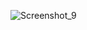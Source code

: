 ![Screenshot_9](https://github.com/kurashine/Transleter---Telgram-Bot/assets/76958599/beac3cd5-bba0-4689-b9dd-6ec3685194ef)
